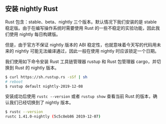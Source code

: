 ## 安装 nightly Rust

Rust 包含：stable、beta、nightly 三个版本。默认情况下我们安装的是 stable 稳定版。由于在编写操作系统时需要使用 Rust 的一些不稳定的实验功能，因此我们使用 nightly 每日构建版。

但是，由于官方不保证 nightly 版本的 ABI 稳定性，也就意味着今天写的代码用未来的 nightly 可能无法编译通过，因此一般在使用 nightly 时应该锁定一个日期。

我们使用如下命令安装 Rust 工具链管理器 rustup 和 Rust 包管理器 cargo，并切换到 Rust 的 nightly 版本。

```bash
$ curl https://sh.rustup.rs -sSf | sh
# reboot
$ rustup default nightly-2019-12-08
```

安装成功后使用 ``rustc --version`` 或者 ``rustup show`` 查看当前 Rust 的版本，确认我们已经切换到了 nightly 版本。

```bash
$ rustc --version
rustc 1.41.0-nightly (5c5c8eb86 2019-12-07)
```

